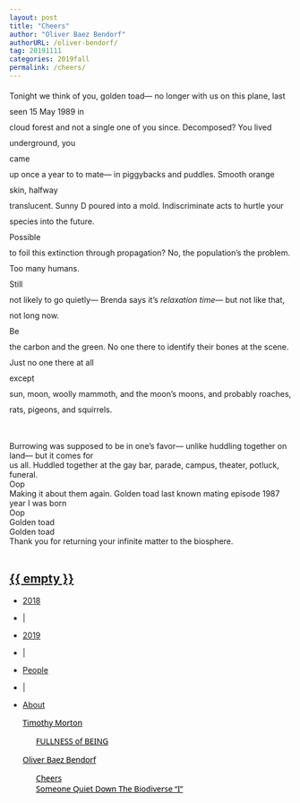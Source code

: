 ```yaml
---
layout: post
title: "Cheers"
author: "Oliver Baez Bendorf"
authorURL: /oliver-bendorf/
tag: 20191111
categories: 2019fall
permalink: /cheers/
---
```


<p style="line-height: 2;">
Tonight we think of you, golden toad— no longer with us on this plane, last seen 15 May 1989 in
<br>
cloud forest and not a single one of you since. Decomposed? You lived underground, you
<br>
came
<br>
up once a year to to mate— in piggybacks and puddles. Smooth orange skin, halfway
<br>
translucent. Sunny D poured into a mold. Indiscriminate acts to hurtle your species into the future.
<br>
Possible
<br>
to foil this extinction through propagation? No, the population’s the problem. Too many humans. 
<br>
Still
<br>
not likely to go quietly— Brenda says it’s <i>relaxation time</i>— but not like that, not long now.
<br>
Be
<br>
the carbon and the green. No one there to identify their bones at the scene. Just no one there at all 
<br>
except
<br>
sun, moon, woolly mammoth, and the moon’s moons, and probably roaches, rats, pigeons, and squirrels.
<br><br>

Burrowing was supposed to be in one’s favor— unlike huddling together on land— but it comes for 
<br>
us all. Huddled together at the gay bar, parade, campus, theater, potluck, funeral.
<br>
Oop
<br>
Making it about them again. Golden toad last known mating episode 1987 year I was born
<br>
Oop
<br>
Golden toad
<br>
Golden toad
<br>
Thank you for returning your infinite matter to the biosphere.
<br><br>
</p>

<!-- End of page -->
<!-- Start of Bottom Footer -->

<nav class="nav justify-content-center" style="box-shadow: 0 2px 2px -2px rgba(0,0,0,0);">
  <div class="nav-container">
    <a href="{{ site.baseurl }}/">
      <h2 class="nav-title">{{ empty }}</h2>
    </a>
    <ul style="position: relative">
      <!-- <li><a href="{{ site.baseurl }}/">Issue</a></li> -->
      <li class="nav-item"><a class="nav-link" href="{{ '/2018-fall' | prepend: site.baseurl }}">2018</a></li>
      <li class="nav-item"><p>|</p></li>
      <li class="nav-item"><a class="nav-link" href="{{ '/2019-fall' | prepend: site.baseurl }}">2019</a></li>
      <li class="nav-item"><p>|</p></li>
      <li class="nav-item"><a class="nav-link" href="{{ '/people' | prepend: site.baseurl }}">People</a></li>
      <li class="nav-item"><p>|</p></li>
      <li class="nav-item"><a class="nav-link" href="{{ '/about' | prepend: site.baseurl }}">About</a></li>
    </ul>
  </div>
</nav>


  <section id="sec4">
    <div class="row">
      <div class="col-md-3">
        <ul>
          <li style="font-family: 'Work Sans','Segoe UI',Helvetica,Arial,sans-serif;list-style-type: none;"><a style="color:#000;" href="{{site.baseurl}}/timothy-morton/">Timothy Morton</a></li>
          <ul>
            <li style="font-family: 'Work Sans','Segoe UI',Helvetica,Arial,sans-serif;list-style-type: none;"><a style="color:#000;" href="{{site.baseurl}}/fullness-of-being/">FULLNESS of BEING</a></li>
          </ul>
        </ul>
      </div>
      <div class="col-md-3">
        <ul>
          <li style="font-family: 'Work Sans','Segoe UI',Helvetica,Arial,sans-serif;list-style-type: none;"><a style="color:#000;" href="{{site.baseurl}}/oliver-bendorf/">Oliver Baez Bendorf</a></li>
          <ul>
            <li style="font-family: 'Work Sans','Segoe UI',Helvetica,Arial,sans-serif;list-style-type: none;"><a style="color:#000;" href="{{site.baseurl}}/cheers/">Cheers</a></li>
            <li style="font-family: 'Work Sans','Segoe UI',Helvetica,Arial,sans-serif;list-style-type: none;"><a style="color:#000;" href="{{site.baseurl}}/someone-quiet-down-the-biodiverse/">Someone Quiet Down The Biodiverse “I”</a></li>
          </ul>
        </ul>
      </div>
    </div>
  </section>